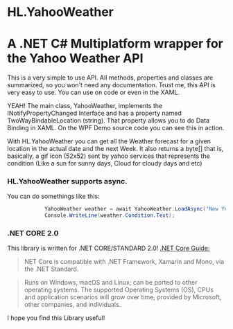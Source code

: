 # HL.YahooWeather
# A .NET C# Multiplatform wrapper for the Yahoo Weather API

This is a very simple to use API. All methods, properties and classes are summarized, so you won't need any documentation.
Trust me, this API is very easy to use. You can use on code or even in the XAML.

YEAH! The main class, YahooWeather, implements the INotifyPropertyChanged Interface and has a property named TwoWayBindableLocation (string).
That property allows you to do Data Binding in XAML.
On the WPF Demo source code you can see this in action.

With HL.YahooWeather you can get all the Weather forecast for a given location in the actual date and the next Week.
It also returns a byte[] that is, basically, a gif icon (52x52) sent by yahoo services that represents the condition (Like a sun for sunny days, Cloud for cloudy days and etc)

### HL.YahooWeather supports async.
You can do somethings like this:
```csharp
            YahooWeather weather = await YahooWeather.LoadAsync("New York city");
            Console.WriteLine(weather.Condition.Text);
```
### .NET CORE 2.0
This library is written for .NET CORE/STANDARD 2.0!
[.NET Core Guide:](https://docs.microsoft.com/en-us/dotnet/core/)
>NET Core is compatible with .NET Framework, Xamarin and Mono, via the .NET Standard.

>Runs on Windows, macOS and Linux; can be ported to other operating systems. The supported Operating Systems (OS), CPUs and application scenarios will grow over time, provided by Microsoft, other companies, and individuals.

I hope you find this Library useful!
